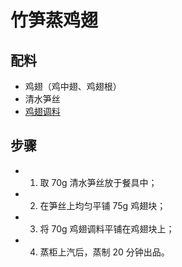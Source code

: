 # 竹笋蒸鸡翅

## 配料
- 鸡翅（鸡中翅、鸡翅根）
- 清水笋丝
- [鸡翅调料](/配料/鸡翅调料.md)

## 步骤
- 1. 取 70g 清水笋丝放于餐具中；
- 2. 在笋丝上均匀平铺 75g 鸡翅块；
- 3. 将 70g 鸡翅调料平铺在鸡翅块上；
- 4. 蒸柜上汽后，蒸制 20 分钟出品。